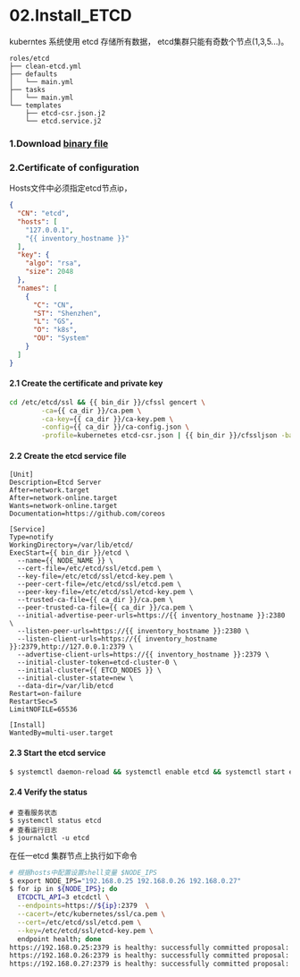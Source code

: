 # 02.Install_ETCD

kuberntes 系统使用 etcd 存储所有数据， etcd集群只能有奇数个节点(1,3,5...)。

```shell
roles/etcd
├── clean-etcd.yml
├── defaults
│   └── main.yml
├── tasks
│   └── main.yml 
└── templates
    ├── etcd-csr.json.j2
    └── etcd.service.j2
```

### 1.Download [binary file](https://github.com/etcd-io/etcd/releases) 

### 2.Certificate of configuration

Hosts文件中必须指定etcd节点ip，

``` json
{
  "CN": "etcd",
  "hosts": [
    "127.0.0.1",
    "{{ inventory_hostname }}"
  ],
  "key": {
    "algo": "rsa",
    "size": 2048
  },
  "names": [
    {
      "C": "CN",
      "ST": "Shenzhen",
      "L": "GS",
      "O": "k8s",
      "OU": "System"
    }
  ]
}
```
#### 2.1 Create the certificate and private key

``` bash
cd /etc/etcd/ssl && {{ bin_dir }}/cfssl gencert \
        -ca={{ ca_dir }}/ca.pem \
        -ca-key={{ ca_dir }}/ca-key.pem \
        -config={{ ca_dir }}/ca-config.json \
        -profile=kubernetes etcd-csr.json | {{ bin_dir }}/cfssljson -bare etcd
```

####  2.2 Create the etcd service file

<!--注意{{ }}中的参数与ansible hosts文件中设置对应-->

<!--注意etcd 即需要服务器证书也需要客户端证书，这里为方便使用一个peer 证书代替两个证书-->

``` shell
[Unit]
Description=Etcd Server
After=network.target
After=network-online.target
Wants=network-online.target
Documentation=https://github.com/coreos

[Service]
Type=notify
WorkingDirectory=/var/lib/etcd/
ExecStart={{ bin_dir }}/etcd \
  --name={{ NODE_NAME }} \
  --cert-file=/etc/etcd/ssl/etcd.pem \
  --key-file=/etc/etcd/ssl/etcd-key.pem \
  --peer-cert-file=/etc/etcd/ssl/etcd.pem \
  --peer-key-file=/etc/etcd/ssl/etcd-key.pem \
  --trusted-ca-file={{ ca_dir }}/ca.pem \
  --peer-trusted-ca-file={{ ca_dir }}/ca.pem \
  --initial-advertise-peer-urls=https://{{ inventory_hostname }}:2380 \
  --listen-peer-urls=https://{{ inventory_hostname }}:2380 \
  --listen-client-urls=https://{{ inventory_hostname }}:2379,http://127.0.0.1:2379 \
  --advertise-client-urls=https://{{ inventory_hostname }}:2379 \
  --initial-cluster-token=etcd-cluster-0 \
  --initial-cluster={{ ETCD_NODES }} \
  --initial-cluster-state=new \
  --data-dir=/var/lib/etcd
Restart=on-failure
RestartSec=5
LimitNOFILE=65536

[Install]
WantedBy=multi-user.target
```
#### 2.3 Start the etcd service

``` bash
$ systemctl daemon-reload && systemctl enable etcd && systemctl start etcd
```

#### 2.4 Verify the status

```shell
# 查看服务状态
$ systemctl status etcd
# 查看运行日志
$ journalctl -u etcd 
```

在任一etcd 集群节点上执行如下命令

``` bash
# 根据hosts中配置设置shell变量 $NODE_IPS
$ export NODE_IPS="192.168.0.25 192.168.0.26 192.168.0.27"
$ for ip in ${NODE_IPS}; do
  ETCDCTL_API=3 etcdctl \
  --endpoints=https://${ip}:2379  \
  --cacert=/etc/kubernetes/ssl/ca.pem \
  --cert=/etc/etcd/ssl/etcd.pem \
  --key=/etc/etcd/ssl/etcd-key.pem \
  endpoint health; done
https://192.168.0.25:2379 is healthy: successfully committed proposal: took = 23.36849ms
https://192.168.0.26:2379 is healthy: successfully committed proposal: took = 16.795875ms
https://192.168.0.27:2379 is healthy: successfully committed proposal: took = 10.984659ms
```
